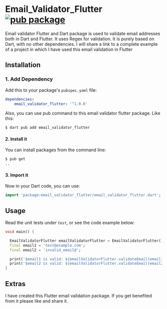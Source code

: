 
# **Email_Validator_Flutter** [![pub package](https://img.shields.io/pub/v/email_validator_flutter.svg)](https://pub.dev/packages/email_validator_flutter)

Email validator Flutter and Dart package is used to validate email addresses both in Dart and Flutter. It uses Regex for validation. It is purely based on Dart, with no other dependencies. I will share a link to a complete example of a project in which I have used this email validation in Flutter


## **Installation**

### 1. Add Dependency

Add this to your package's `pubspec.yaml` file:

```yaml
dependencies:
    email_validator_flutter: '^1.0.0'
```

Also, you can use pub command to this email validator flutter package.
Like this:

```bash
$ dart pub add email_validator_flutter
```

#### 2. Install it

You can install packages from the command line:

```bash
$ pub get
..
```


#### 3. Import it

Now in your Dart code, you can use:

```Dart
import 'package:email_validator_flutter/email_validator_flutter.dart';
```

## **Usage**

Read the unit tests under `test`, or see the code example below:

```Dart
void main() {

  EmailValidatorFlutter emailValidatorFlutter = EmailValidatorFlutter();
  final email1 = 'test@example.com';
  final email2 = 'invalid_email@';

  print('$email1 is valid: ${emailValidatorFlutter.validateEmail(email1)}');
  print('$email2 is valid: ${emailValidatorFlutter.validateEmail(email2)}');
}
```

## Extras

I have created this Flutter email validation package. If you get benefited 
from it please like and share it.
